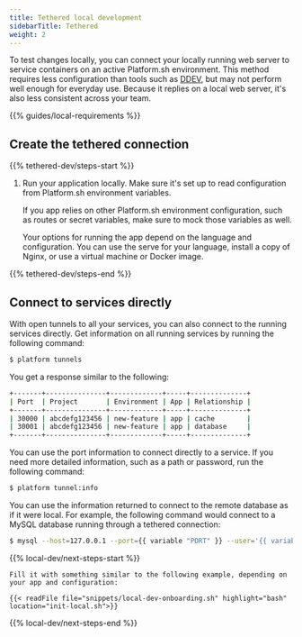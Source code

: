 ```yaml
---
title: Tethered local development
sidebarTitle: Tethered
weight: 2
---
```


To test changes locally, you can connect your locally running web server
to service containers on an active Platform.sh environment.
This method requires less configuration than tools such as [DDEV](./ddev.md),
but may not perform well enough for everyday use.
Because it replies on a local web server, it's also less consistent across your team.

{{% guides/local-requirements %}}

## Create the tethered connection

{{% tethered-dev/steps-start %}}

1.  Run your application locally.
    Make sure it's set up to read configuration from Platform.sh environment variables.

    If you app relies on other Platform.sh environment configuration, such as routes or secret variables,
    make sure to mock those variables as well.

    Your options for running the app depend on the language and configuration.
    You can use the serve for your language, install a copy of Nginx,
    or use a virtual machine or Docker image.

{{% tethered-dev/steps-end %}}

## Connect to services directly

With open tunnels to all your services, you can also connect to the running services directly.
Get information on all running services by running the following command:

```bash
$ platform tunnels
```

You get a response similar to the following:

```bash
+-------+---------------+-------------+-----+--------------+
| Port  | Project       | Environment | App | Relationship |
+-------+---------------+-------------+-----+--------------+
| 30000 | abcdefg123456 | new-feature | app | cache        |
| 30001 | abcdefg123456 | new-feature | app | database     |
+-------+---------------+-------------+-----+--------------+
```

You can use the port information to connect directly to a service.
If you need more detailed information, such as a path or password, run the following command:

```bash
$ platform tunnel:info
```

You can use the information returned to connect to the remote database as if it were local.
For example, the following command would connect to a MySQL database running through a tethered connection:

```bash
$ mysql --host=127.0.0.1 --port={{ variable "PORT" }} --user='{{ variable "USERNAME" }}' --password='{{ variable "PASSWORD" }}' --database='{{ variable "PATH" }}'
```

{{% local-dev/next-steps-start %}}

    Fill it with something similar to the following example, depending on your app and configuration:

    {{< readFile file="snippets/local-dev-onboarding.sh" highlight="bash" location="init-local.sh">}}

{{% local-dev/next-steps-end %}}